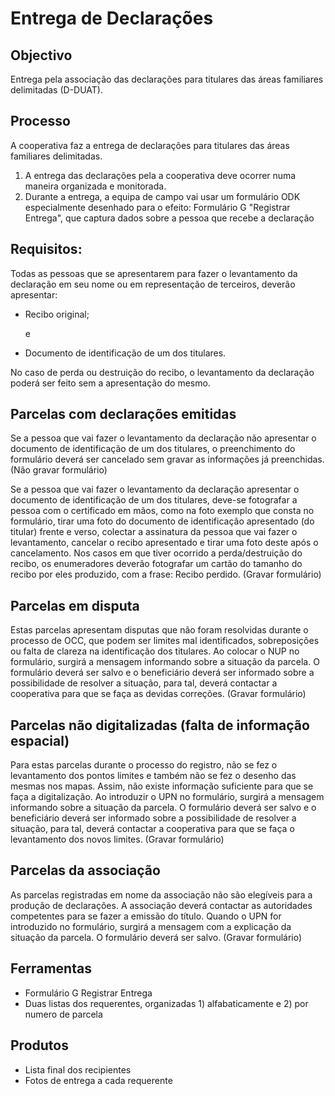 # Entrega de Declarações

## Objectivo

Entrega pela associação das declarações para titulares das áreas familiares delimitadas \(D-DUAT\).

## Processo

A cooperativa faz a entrega de declarações para titulares das áreas familiares delimitadas.

1. A entrega das declarações pela a cooperativa deve ocorrer numa maneira organizada e monitorada.
2. Durante a entrega, a equipa de campo vai usar um formulário ODK especialmente desenhado para o efeito: Formulário G "Registrar Entrega", que captura dados sobre a pessoa que recebe a declaração

## Requisitos:

Todas as pessoas que se apresentarem para fazer o levantamento da declaração em seu nome ou em representação de terceiros, deverão apresentar:

* Recibo original;

   e

* Documento de identificação de um dos titulares.

No caso de perda ou destruição do recibo, o levantamento da declaração poderá ser feito sem a apresentação do mesmo.

## Parcelas com declarações emitidas

Se a pessoa que vai fazer o levantamento da declaração não apresentar o documento de identificação de um dos titulares, o preenchimento do formulário deverá ser cancelado sem gravar as informações já preenchidas. \(Não gravar formulário\)

Se a pessoa que vai fazer o levantamento da declaração apresentar o documento de identificação de um dos titulares, deve-se fotografar a pessoa com o certificado em mãos, como na foto exemplo que consta no formulário, tirar uma foto do documento de identificação apresentado \(do titular\) frente e verso, colectar a assinatura da pessoa que vai fazer o levantamento, cancelar o recibo apresentado e tirar uma foto deste após o cancelamento. Nos casos em que tiver ocorrido a perda/destruição do recibo, os enumeradores deverão fotografar um cartão do tamanho do recibo por eles produzido, com a frase: Recibo perdido. \(Gravar formulário\)

## Parcelas em disputa

Estas parcelas apresentam disputas que não foram resolvidas durante o processo de OCC, que podem ser limites mal identificados, sobreposições ou falta de clareza na identificação dos titulares. Ao colocar o NUP no formulário, surgirá a mensagem informando sobre a situação da parcela. O formulário deverá ser salvo e o beneficiário deverá ser informado sobre a possibilidade de resolver a situação, para tal, deverá contactar a cooperativa para que se faça as devidas correções. \(Gravar formulário\)

## Parcelas não digitalizadas \(falta de informação espacial\)

Para estas parcelas durante o processo do registro, não se fez o levantamento dos pontos limites e também não se fez o desenho das mesmas nos mapas. Assim, não existe informação suficiente para que se faça a digitalização. Ao introduzir o UPN no formulário, surgirá a mensagem informando sobre a situação da parcela. O formulário deverá ser salvo e o beneficiário deverá ser informado sobre a possibilidade de resolver a situação, para tal, deverá contactar a cooperativa para que se faça o levantamento dos novos limites. \(Gravar formulário\)

## Parcelas da associação

As parcelas registradas em nome da associação não são elegíveis para a produção de declarações. A associação deverá contactar as autoridades competentes para se fazer a emissão do título. Quando o UPN for introduzido no formulário, surgirá a mensagem com a explicação da situação da parcela. O formulário deverá ser salvo. \(Gravar formulário\)

## Ferramentas

* Formulário G Registrar Entrega
* Duas listas dos requerentes, organizadas 1\) alfabaticamente e 2\) por numero de parcela

## Produtos

* Lista final dos recipientes
* Fotos de entrega a cada requerente

